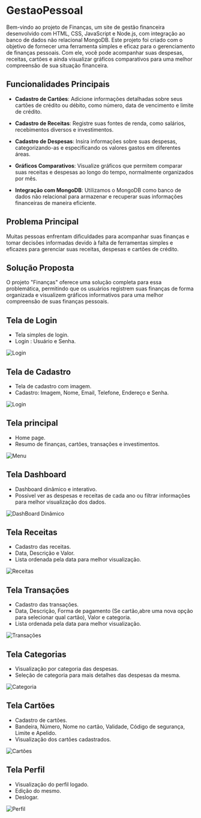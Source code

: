 # GestaoPessoal

Bem-vindo ao projeto de Finanças, um site de gestão financeira desenvolvido com HTML, CSS, JavaScript e Node.js, com integração ao banco de dados não relacional MongoDB. Este projeto foi criado com o objetivo de fornecer uma ferramenta simples e eficaz para o gerenciamento de finanças pessoais. Com ele, você pode acompanhar suas despesas, receitas, cartões e ainda visualizar gráficos comparativos para uma melhor compreensão de sua situação financeira.

 ## Funcionalidades Principais
- **Cadastro de Cartões**: Adicione informações detalhadas sobre seus cartões de crédito ou débito, como número, data de vencimento e limite de crédito.

- **Cadastro de Receitas**: Registre suas fontes de renda, como salários, recebimentos diversos e investimentos.

- **Cadastro de Despesas**: Insira informações sobre suas despesas, categorizando-as e especificando os valores gastos em diferentes áreas.

- **Gráficos Comparativos**: Visualize gráficos que permitem comparar suas receitas e despesas ao longo do tempo, normalmente organizados por mês.

- **Integração com MongoDB**: Utilizamos o MongoDB como banco de dados não relacional para armazenar e recuperar suas informações financeiras de maneira eficiente.

## Problema Principal 
Muitas pessoas enfrentam dificuldades para acompanhar suas finanças e tomar decisões informadas devido à falta de ferramentas simples e eficazes para gerenciar suas receitas, despesas e cartões de crédito.

## Solução Proposta 
O projeto "Finanças" oferece uma solução completa para essa problemática, permitindo que os usuários registrem suas finanças de forma organizada e visualizem gráficos informativos para uma melhor compreensão de suas finanças pessoais.

## Tela de Login 
- Tela simples de login.
- Login : Usuário e Senha.

![Login](assets/img/Login.png)

## Tela de Cadastro
- Tela de cadastro com imagem.
- Cadastro: Imagem, Nome, Email, Telefone, Endereço e Senha.

![Login](assets/img/Cadastro.png)

## Tela principal 
- Home page.
- Resumo de finanças, cartões, transações e investimentos.

![Menu](assets/img/Menu.png)

## Tela Dashboard
- Dashboard dinâmico e interativo.
- Possivel ver as despesas e receitas de cada ano ou filtrar informações para melhor visualização dos dados.

![DashBoard Dinâmico](assets/img/Dashboard.png)

## Tela Receitas
- Cadastro das receitas.
- Data, Descrição e Valor.
- Lista ordenada pela data para melhor visualização.

![Receitas](assets/img/Receita.png)

## Tela Transações
- Cadastro das transações.
- Data, Descrição, Forma de pagamento (Se cartão,abre uma nova opção para selecionar qual cartão), Valor e categoria.
- Lista ordenada pela data para melhor visualização.

![Transações](assets/img/Transações.png)

## Tela Categorias
- Visualização por categoria das despesas.
- Seleção de categoria para mais detalhes das despesas da mesma.

![Categoria](assets/img/Categoria.png)

## Tela Cartões
- Cadastro de cartões.
- Bandeira, Número, Nome no cartão, Validade, Código de segurança, Limite e Apelido.
- Visualização dos cartões cadastrados.

![Cartões](assets/img/Cartões.png)

## Tela Perfil
- Visualização do perfil logado.
- Edição do mesmo.
- Deslogar.

![Perfil](assets/img/Perfil.png)





